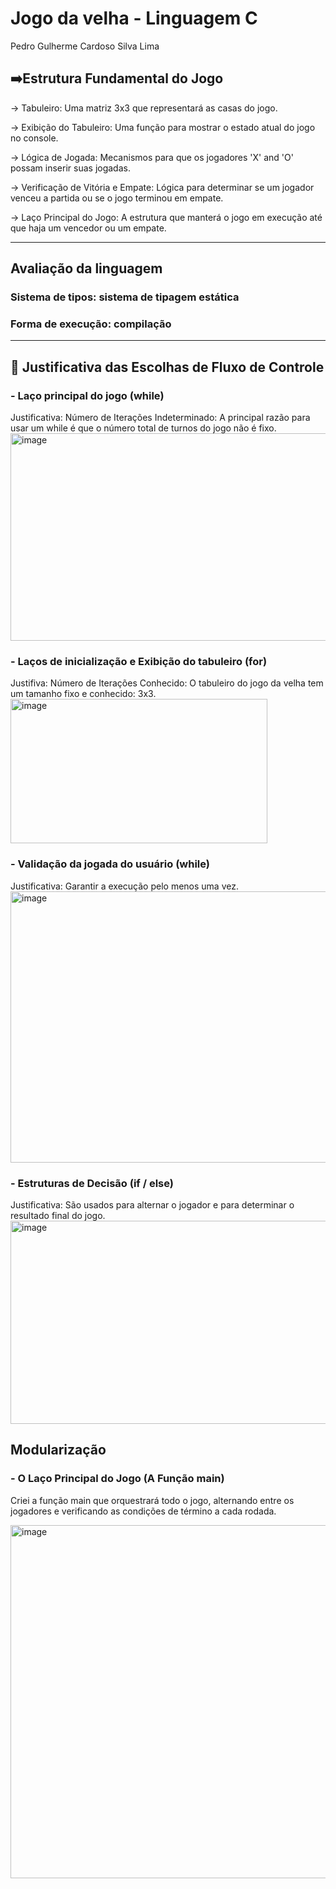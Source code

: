 # Jogo da velha - Linguagem C
Pedro Gulherme Cardoso Silva Lima
## ➡️Estrutura Fundamental do Jogo

-> Tabuleiro: Uma matriz 3x3 que representará as casas do jogo.

-> Exibição do Tabuleiro: Uma função para mostrar o estado atual do jogo no console.

-> Lógica de Jogada: Mecanismos para que os jogadores 'X' and 'O' possam inserir suas jogadas.

-> Verificação de Vitória e Empate: Lógica para determinar se um jogador venceu a partida ou se o jogo terminou em empate.

-> Laço Principal do Jogo: A estrutura que manterá o jogo em execução até que haja um vencedor ou um empate.

<hr>

## Avaliação da linguagem

### Sistema de tipos: sistema de tipagem estática
### Forma de execução: compilação

<hr>

## 📌 Justificativa das Escolhas de Fluxo de Controle

###  - Laço principal do jogo (while)

Justificativa: Número de Iterações Indeterminado: A principal razão para usar um while é que o número total de turnos do jogo não é fixo. 
<img width="523" height="332" alt="image" src="https://github.com/user-attachments/assets/d8b17283-4610-4b45-85d4-0b9717b80616" />


### - Laços de inicialização e Exibição do tabuleiro (for)

Justifiva: Número de Iterações Conhecido: O tabuleiro do jogo da velha tem um tamanho fixo e conhecido: 3x3.
<img width="411" height="231" alt="image" src="https://github.com/user-attachments/assets/3692910e-0f62-43a1-acdb-e7b0509c4117" />

### - Validação da jogada do usuário (while)

Justificativa: Garantir a execução pelo menos uma vez.
<img width="1286" height="434" alt="image" src="https://github.com/user-attachments/assets/ae24b0fc-8f9b-47d7-8834-cfa948ca9812" />


### -  Estruturas de Decisão (if / else)
Justificativa: São usados para alternar o jogador e para determinar o resultado final do jogo.
<img width="521" height="325" alt="image" src="https://github.com/user-attachments/assets/95718620-f575-4db4-bff0-6b228c9e4d44" />



## Modularização

### - O Laço Principal do Jogo (A Função main)

Criei a função main que orquestrará todo o jogo, alternando entre os jogadores e verificando as condições de término a cada rodada.

<img width="518" height="565" alt="image" src="https://github.com/user-attachments/assets/556b72a8-8145-485f-8dfb-584c4c706226" />


